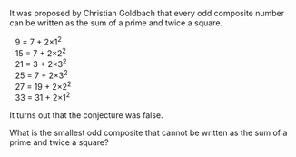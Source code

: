 <p>It was proposed by Christian Goldbach that every odd composite number can be written as the sum of a prime and twice a square.</p>
<p style="margin-left:10px;">9 = 7 + 2×1<sup>2</sup><br />
15 = 7 + 2×2<sup>2</sup><br />
21 = 3 + 2×3<sup>2</sup><br />
25 = 7 + 2×3<sup>2</sup><br />
27 = 19 + 2×2<sup>2</sup><br />
33 = 31 + 2×1<sup>2</sup></p>
<p>It turns out that the conjecture was false.</p>
<p>What is the smallest odd composite that cannot be written as the sum of a prime and twice a square?</p>

